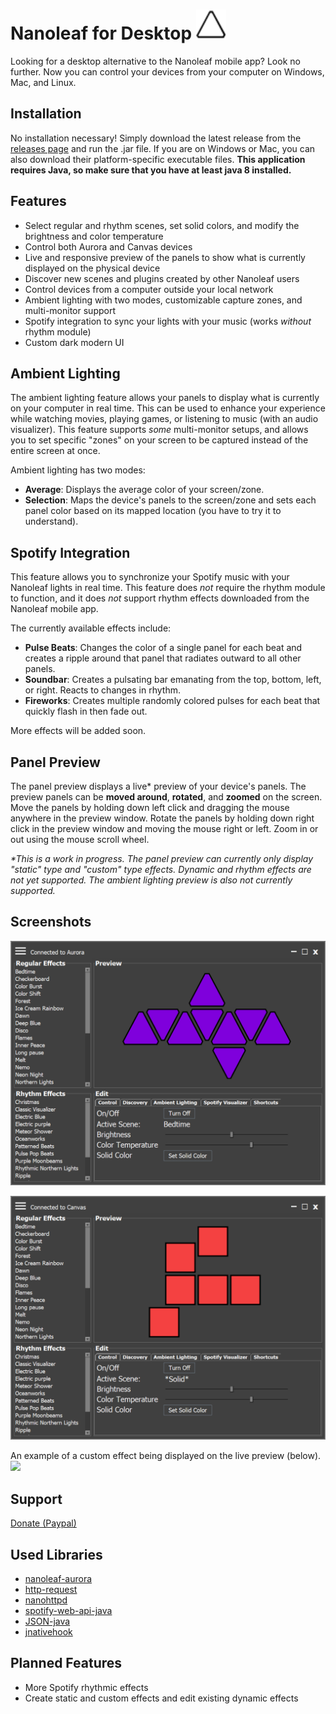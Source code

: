 # Nanoleaf for Desktop <img src = "images/logo.png" width=48></img>
Looking for a desktop alternative to the Nanoleaf mobile app? Look no further. Now you can control your devices from your computer on Windows, Mac, and Linux.

## Installation
No installation necessary! Simply download the latest release from the [releases page](https://github.com/rowak/nanoleaf-desktop/releases) and run the .jar file. If you are on Windows or Mac, you can also download their platform-specific executable files. **This application requires Java, so make sure that you have at least java 8 installed.**

## Features
- Select regular and rhythm scenes, set solid colors, and modify the brightness and color temperature
- Control both Aurora and Canvas devices
- Live and responsive preview of the panels to show what is currently displayed on the physical device
- Discover new scenes and plugins created by other Nanoleaf users
- Control devices from a computer outside your local network
- Ambient lighting with two modes, customizable capture zones, and multi-monitor support
- Spotify integration to sync your lights with your music (works *without* rhythm module)
- Custom dark modern UI

## Ambient Lighting
The ambient lighting feature allows your panels to display what is currently on your computer in real time. This can be used to enhance your experience while watching movies, playing games, or listening to music (with an audio visualizer). This feature supports *some* multi-monitor setups, and allows you to set specific "zones" on your screen to be captured instead of the entire screen at once.

Ambient lighting has two modes:
- **Average**: Displays the average color of your screen/zone.
- **Selection**: Maps the device's panels to the screen/zone and sets each panel color based on its mapped location (you have to try it to understand).

## Spotify Integration
This feature allows you to synchronize your Spotify music with your Nanoleaf lights in real time. This feature does *not* require the rhythm module to function, and it does *not* support rhythm effects downloaded from the Nanoleaf mobile app.

The currently available effects include:
- **Pulse Beats**: Changes the color of a single panel for each beat and creates a ripple around that panel that radiates outward to all other panels.
- **Soundbar**: Creates a pulsating bar emanating from the top, bottom, left, or right. Reacts to changes in rhythm.
- **Fireworks**: Creates multiple randomly colored pulses for each beat that quickly flash in then fade out.

More effects will be added soon.

## Panel Preview
The panel preview displays a live* preview of your device's panels. The preview panels can be **moved around**, **rotated**, and **zoomed** on the screen. Move the panels by holding down left click and dragging the mouse anywhere in the preview window. Rotate the panels by holding down right click in the preview window and moving the mouse right or left. Zoom in or out using the mouse scroll wheel.

_*This is a work in progress. The panel preview can currently only display "static" type and "custom" type effects. Dynamic and rhythm effects are not yet supported. The ambient lighting preview is also not currently supported._

## Screenshots
![](images/app_main_aurora.png)

![](images/app_main_canvas.png)

An example of a custom effect being displayed on the live preview (below).
![](https://media.giphy.com/media/1rL3wxupQ6YqNoqT4Q/giphy.gif)

## Support
[Donate (Paypal)](https://paypal.me/rowak)

## Used Libraries
- [nanoleaf-aurora](https://github.com/rowak/nanoleaf-aurora)
- [http-request](https://github.com/kevinsawicki/http-request)
- [nanohttpd](https://github.com/NanoHttpd/nanohttpd)
- [spotify-web-api-java](https://github.com/thelinmichael/spotify-web-api-java)
- [JSON-java](https://github.com/stleary/JSON-java)
- [jnativehook](https://github.com/kwhat/jnativehook)

## Planned Features
- More Spotify rhythmic effects
- Create static and custom effects and edit existing dynamic effects
